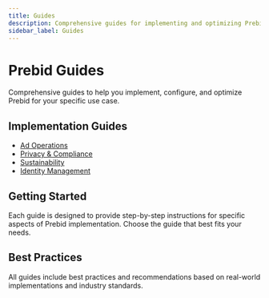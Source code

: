 ```yaml
---
title: Guides
description: Comprehensive guides for implementing and optimizing Prebid
sidebar_label: Guides
---
```


# Prebid Guides

Comprehensive guides to help you implement, configure, and optimize Prebid for your specific use case.

## Implementation Guides

- [Ad Operations](./ad-ops/)
- [Privacy & Compliance](./privacy/)
- [Sustainability](./sustainability/)
- [Identity Management](./identity/)

## Getting Started

Each guide is designed to provide step-by-step instructions for specific aspects of Prebid implementation. Choose the guide that best fits your needs.

## Best Practices

All guides include best practices and recommendations based on real-world implementations and industry standards.
